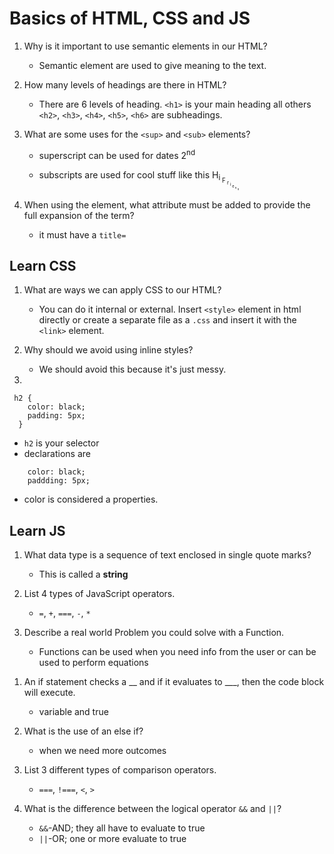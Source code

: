 # **Basics of HTML, CSS and JS**

1. Why is it important to use semantic elements in our HTML?
 
    * Semantic element are used to give meaning to the text.

1. How many levels of headings are there in HTML?

    * There are 6 levels of heading. `<h1>` is your main heading all others `<h2>`, `<h3>`, `<h4>`, `<h5>`, `<h6>` are subheadings.

1. What are some uses for the `<sup>` and `<sub>` elements?

    * superscript can be used for dates 2<sup>nd<sup>

    * subscripts are used for cool stuff like this H<sub>i<sub> F<sub> r<sub> i<sub> e<sub> n<sub> d<sub> 

1. When using the <abbr> element, what attribute must be added to provide the full expansion of the term?
    
    * it must have a `title=` 

>
>
>

## Learn CSS

1. What are ways we can apply CSS to our HTML?

    * You can do it internal or external. Insert `<style>` element in html directly or create a separate file as a `.css` and insert it with the `<link>` element.

1. Why should we avoid using inline styles?
    
    * We should avoid this because it's just messy.


1.
 ```
  h2 {
     color: black;
     padding: 5px;
   }
   ```

* `h2` is your selector
* declarations are 

```
    color: black;
    paddding: 5px;
```

* color is considered a properties.

## Learn JS

1. What data type is a sequence of text enclosed in single quote marks?
    * This is called a **string**

1. List 4 types of JavaScript operators.

    * `=`, `+`, `===`, `-`, `*`

1. Describe a real world Problem you could solve with a Function.
    
    * Functions can be used when you need info from the user or can be used to perform equations 

>
>

1. An if statement checks a __ and if it evaluates to ___, then the code block will execute.
    * variable and true

1. What is the use of an else if?
    
    * when we need more outcomes

1. List 3 different types of comparison operators.

    * `===`, `!===`, `<`, `>`

1. What is the difference between the logical operator `&&` and `||`?

    * `&&`-AND; they all have to evaluate to true
    * `||`-OR; one or more evaluate to true